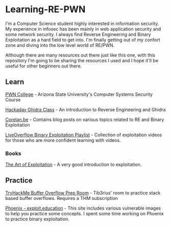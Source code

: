 # Learning-RE-PWN

I'm a Computer Science student highly interested in information security. My experience in infosec has been mainly in web application security and some network security. I always find Reverse Engineering and Binary Exploitation as a hard field to get into. I'm finally getting out of my confort zone and diving into the low level world of RE/PWN.

Although there are many resources out there just like this one, with this repository I'm going to be sharing the resources I used and I hope it'll be useful for other beginners out there. 

## Learn

[PWN College](pwn.college) - Arizona State University's Computer Systems Security Course

[Hackaday Ghidra Class](https://hackaday.io/project/172292-introduction-to-reverse-engineering-with-ghidra) - An introduction to Reverse Engineering and Ghidra

[Corelan.be](https://www.corelan.be/) - Contains blog posts on various topics related to RE and Binary Exploitation

[LiveOverflow Binary Exploitation Playlist](https://www.youtube.com/playlist?list=PLhixgUqwRTjxglIswKp9mpkfPNfHkzyeN) - Collection of exploitation videos for those who are more confident learning with videos.

### Books

[The Art of Exploitation](https://www.amazon.com/Hacking-Art-Exploitation-Jon-Erickson/dp/1593271441) - A very good introduction to exploitation. 

## Practice

[TryHackMe Buffer Overflow Prep Room](https://tryhackme.com/room/bufferoverflowprep) - Tib3rius' room to practice stack based buffer overflows. Requires a THM subscription

[Phoenix - exploit.education](https://exploit.education/) - This site includes various vulnerable images to help you practice some concepts. I spent some time working on Phoenix to practice binary exploitation.
